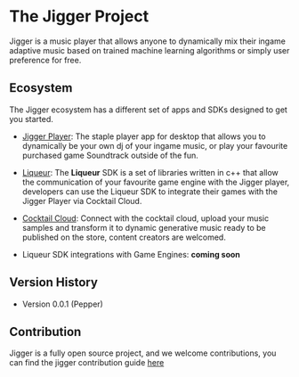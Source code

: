 # The Jigger Project

Jigger is a music player that allows anyone to dynamically mix their ingame adaptive music based on trained machine learning algorithms or simply user preference for free.

## Ecosystem
The Jigger ecosystem has a different set of apps and SDKs designed to get you started.

- [Jigger Player](#): The staple player app for desktop that allows you to dynamically be your own dj of your ingame music, or play your favourite purchased game Soundtrack outside of the fun.

- [Liqueur](#): The **Liqueur** SDK is a set of libraries written in c++ that allow the communication of your favourite game engine with the Jigger player, developers can use the Liqueur SDK to integrate their games with the Jigger Player via Cocktail Cloud.

- [Cocktail Cloud](#): Connect with the cocktail cloud, upload your music samples and transform it to dynamic generative music ready to be published on the store, content creators are welcomed.

- Liqueur SDK integrations with Game Engines: **coming soon**

## Version History

- Version 0.0.1 (Pepper)

## Contribution

Jigger is a fully open source project, and we welcome contributions, you can find the jigger contribution guide [here](#)